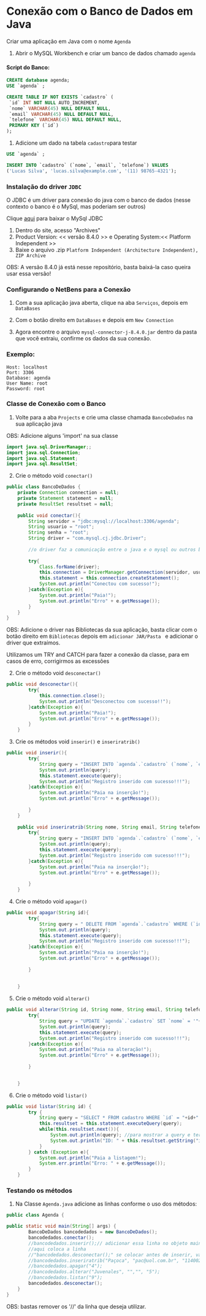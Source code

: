 # Conexão com o Banco de Dados em Java

Criar uma aplicação em Java com o nome `Agenda`

1. Abrir o MySQL Workbench e criar um banco de dados chamado `agenda`

#### Script do Banco:

```Sql
CREATE database agenda;
USE `agenda` ;

CREATE TABLE IF NOT EXISTS `cadastro` (
 `id` INT NOT NULL AUTO_INCREMENT,
 `nome` VARCHAR(45) NULL DEFAULT NULL,
 `email` VARCHAR(45) NULL DEFAULT NULL,
 `telefone` VARCHAR(45) NULL DEFAULT NULL,
 PRIMARY KEY (`id`)
);

```

1. Adicione um dado na tabela `cadastro`para testar

```Sql
USE `agenda` ;

INSERT INTO `cadastro` (`nome`, `email`, `telefone`) VALUES
('Lucas Silva', 'lucas.silva@example.com', '(11) 98765-4321');
```

### Instalação do driver `JDBC` 

O JDBC é um driver para conexão do java com o banco de dados (nesse contexto o banco é o MySql, mas poderiam ser outros)

Clique [aqui](https://dev.mysql.com/downloads/connector/j/) para baixar o MySql JDBC

1. Dentro do site, acesso "Archives" 
2. Product Version: << versão 8.4.0 >> e Operating System:<< Platform Independent >>
3. Baixe o arquivo .zip `Platform Independent (Architecture Independent), ZIP Archive`

OBS: A versão 8.4.0 já está nesse repositório, basta baixá-la caso queira usar essa versão!

### Configurando o NetBens para a Conexão

1. Com a sua aplicação java aberta, clique na aba `Serviços`, depois em `DataBases`

2. Com o botão direito em `DataBases` e depois em `New Connection`

3. Agora encontre o arquivo `mysql-connector-j-8.4.0.jar` dentro da pasta que você extraiu, confirme os dados da sua conexão.

### Exemplo:
```
Host: localhost
Port: 3306
Database: agenda
User Name: root
Password: root
```

### Classe de Conexão com o Banco
1. Volte para a aba `Projects` e crie uma classe chamada `BancoDeDados` na  sua aplicação java

OBS: Adicione alguns 'import' na sua classe

```Java
import java.sql.DriverManager;;
import java.sql.Connection;
import java.sql.Statement;
import java.sql.ResultSet;
```

2. Crie  o método void `conectar()`

```Java
public class BancoDeDados {
    private Connection connection = null;
    private Statement statement = null;
    private ResultSet resultset = null;
    
    public void conectar(){
        String servidor = "jdbc:mysql://localhost:3306/agenda";
        String usuario = "root";
        String senha = "root";
        String driver = "com.mysql.cj.jdbc.Driver";
        
        //o driver faz a comunicação entre o java e o mysql ou outros bancos
        
        try{
            Class.forName(driver);
            this.connection = DriverManager.getConnection(servidor, usuario, senha);
            this.statement = this.connection.createStatement();
            System.out.println("Conectou com sucesso!");
        }catch(Exception e){
            System.out.println("Paia!");
            System.out.println("Erro" + e.getMessage());
        }
    }
}
```
OBS: Adicione o driver nas Bibliotecas da sua aplicação, basta clicar com o botão direito em `Bibliotecas` depois em `adicionar JAR/Pasta ` e adicionar o driver que extraímos.

Utilizamos um TRY and CATCH para fazer a conexão da classe, para em casos de erro,  corrigirmos as excessões

2. Crie  o método void `desconectar()`
```Java
public void desconectar(){
        try{
            this.connection.close();
            System.out.println("Desconectou com sucesso!!");
        }catch(Exception e){
            System.out.println("Paia!");
            System.out.println("Erro" + e.getMessage());
        }
    }
```
3. Crie  os métodos void `inserir()` e `inseriratrib()`

```Java
public void inserir(){
        try{
            String query = "INSERT INTO `agenda`.`cadastro` (`nome`, `email`, `telefone`) VALUES ('Joãozin', 'joj@uol.com.br', '14997990009');" ;
            System.out.println(query);
            this.statement.execute(query);
            System.out.println("Registro inserido com sucesso!!!");
        }catch(Exception e){
            System.out.println("Paia na inserção!");
            System.out.println("Erro" + e.getMessage());
            
        }
    }
    
    public void inseriratrib(String nome, String email, String telefone){
        try{
            String query = "INSERT INTO `agenda`.`cadastro` (`nome`, `email`, `telefone`) VALUES ('"+ nome +"', '"+ email +"', '"+ telefone +"');" ;
            System.out.println(query);
            this.statement.execute(query);
            System.out.println("Registro inserido com sucesso!!!");
        }catch(Exception e){
            System.out.println("Paia na inserção!");
            System.out.println("Erro" + e.getMessage());
            
        }
    }
```

4. Crie  o método void `apagar()`
```Java
public void apagar(String id){
        try{
            String query = " DELETE FROM `agenda`.`cadastro` WHERE (`id` = '"+id+"');" ;
            System.out.println(query);
            this.statement.execute(query);
            System.out.println("Registro inserido com sucesso!!!");
        }catch(Exception e){
            System.out.println("Paia na inserção!");
            System.out.println("Erro" + e.getMessage());
            
        }
        
        
    }
```

5. Crie  o método void `alterar()`
```Java
public void alterar(String id, String nome, String email, String telefone){
        try{
            String query = "UPDATE `agenda`.`cadastro` SET `nome` = '"+nome+"', `email` = '"+email+"', `telefone` = '"+telefone+"' WHERE (`id` = '"+id+"');" ;
            System.out.println(query);
            this.statement.execute(query);
            System.out.println("Registro inserido com sucesso!!!");
        }catch(Exception e){
            System.out.println("Paia na alteração!");
            System.out.println("Erro" + e.getMessage());
            
        }

        
    }
```

6. Crie  o método void `listar()`
```Java
public void listar(String id) {
        try {
            String query = "SELECT * FROM cadastro WHERE `id` = "+id+" ORDER BY id ASC";
            this.resultset = this.statement.executeQuery(query);
            while(this.resultset.next()){
                System.out.println(query); //para mostrar a query e ter certeza do que está recebendo
                System.out.println("ID: " + this.resultset.getString("id") + " - NOME: " + this.resultset.getString("nome") + " - EMAIL: " + this.resultset.getString("email") + " - TELEFONE: " + this.resultset.getString("telefone"));
            }
        } catch (Exception e){
            System.out.println("Paia a listagem!");
            System.err.println("Erro: " + e.getMessage());
        }
    }
```

### Testando os métodos

1. Na Classe `Agenda.java` adicione as linhas conforme o uso dos métodos:

```Java
public class Agenda {

public static void main(String[] args) {
        BancoDeDados bancodedados = new BancoDeDados();
        bancodedados.conectar();
        //bancodedados.inserir();// adicionar essa linha no objeto main da classe "Agenda"
        //aqui coloca a linha         
        //"bancodedados.desconectar();" se colocar antes de inserir, vai dar erro
        //bancodedados.inseriratrib("Paçoca", "pac@uol.com.br", "1140028922");
        //bancodedados.apagar("4");
        //bancodedados.alterar("Juvenales", "","", "5");
        //bancodedados.listar("9");
        bancodedados.desconectar();
    }
}
```

OBS: bastas remover os '//' da linha que deseja utilizar.






